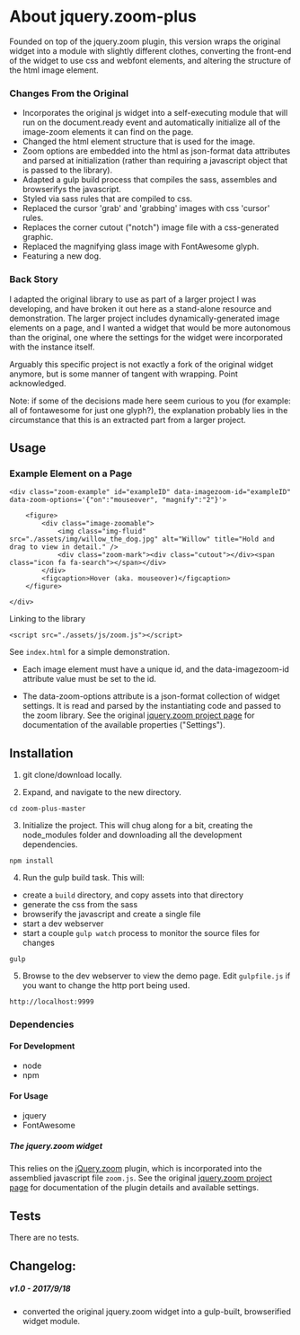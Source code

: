 # About jquery.zoom-plus

Founded on top of the jquery.zoom plugin, this version wraps the original widget into a module with slightly different clothes,
converting the front-end of the widget to use css and webfont elements, and altering the structure of the html image element.

### Changes From the Original

* Incorporates the original js widget into a self-executing module that will run on the document.ready event and 
automatically initialize all of the image-zoom elements it can find on the page.
* Changed the html element structure that is used for the image.
* Zoom options are embedded into the html as json-format data attributes and parsed at initialization (rather than requiring a javascript object that is passed to the library).
* Adapted a gulp build process that compiles the sass, assembles and browserifys the javascript.
* Styled via sass rules that are compiled to css.
* Replaced the cursor 'grab' and 'grabbing' images with css 'cursor' rules.
* Replaces the corner cutout ("notch") image file with a css-generated graphic.
* Replaced the magnifying glass image with FontAwesome glyph.
* Featuring a new dog.


### Back Story
I adapted the original library to use as part of a larger project I was developing, and have broken it out here as a stand-alone resource and demonstration.
The larger project includes dynamically-generated image elements on a page, and I wanted a widget that would be more autonomous than the original, one where the settings for the widget were incorporated with the instance itself.

Arguably this specific project is not exactly a fork of the original widget anymore, but is some manner of tangent with wrapping. Point acknowledged.

Note: if some of the decisions made here seem curious to you (for example: all of fontawesome for just one glyph?), the explanation probably lies in the 
circumstance that this is an extracted part from a larger project. 



## Usage

### Example Element on a Page

```
<div class="zoom-example" id="exampleID" data-imagezoom-id="exampleID" data-zoom-options='{"on":"mouseover", "magnify":"2"}'>

    <figure>
        <div class="image-zoomable">
            <img class="img-fluid" src="./assets/img/willow_the_dog.jpg" alt="Willow" title="Hold and drag to view in detail." />
            <div class="zoom-mark"><div class="cutout"></div><span class="icon fa fa-search"></span></div>
        </div>
        <figcaption>Hover (aka. mouseover)</figcaption>
    </figure>

</div>
```

Linking to the library
```
<script src="./assets/js/zoom.js"></script>
```


See `index.html` for a simple demonstration.


* Each image element must have a unique id, and the data-imagezoom-id attribute value must be set to the id.

* The data-zoom-options attribute is a json-format collection of widget settings. It is read and parsed by the instantiating code and passed to the zoom library.
See the original [jquery.zoom project page](http://jacklmoore.com/zoom/) for documentation of the available properties ("Settings").





## Installation

1. git clone/download locally.

2. Expand, and navigate to the new directory.
```
cd zoom-plus-master
```

3. Initialize the project. This will chug along for a bit, creating the node_modules folder and downloading all the development dependencies.
```
npm install
```

4. Run the gulp build task.
This will:
* create a `build` directory, and copy assets into that directory
* generate the css from the sass
* browserify the javascript and create a single file
* start a dev webserver
* start a couple `gulp watch` process to monitor the source files for changes

```
gulp
```

5. Browse to the dev webserver to view the demo page.
Edit `gulpfile.js` if you want to change the http port being used.
```
http://localhost:9999

```


### Dependencies
#### For Development
* node
* npm

#### For Usage
* jquery
* FontAwesome


##### The jquery.zoom widget
This relies on the [jQuery.zoom](https://github.com/jackmoore/zoom) plugin, which is incorporated into the assemblied javascript file `zoom.js`.
See the original [jquery.zoom project page](http://jacklmoore.com/zoom/) for documentation of the plugin details and available settings.


## Tests

There are no tests.



## Changelog:

##### v1.0 - 2017/9/18
* converted the original jquery.zoom widget into a gulp-built, browserified widget module.

